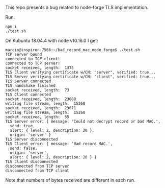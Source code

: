 This repo presents a bug related to node-forge TLS implementation.
 
Run:
 ```
npm i
./test.sh
```
 
On Kubuntu 18.04.4 with node v10.16.0 I get:
```
marcin@inspiron-7566:~/bad_record_mac_node_forge$ ./test.sh 
TCP server bound
connected to TCP client!
connected to TCP server!
socket received, length:  1375
TLS Client verifying certificate w/CN: "server", verified: true...
TLS Server verifying certificate w/CN: "client", verified: true...
TLS Server connected
TLS handshake finished
socket received, length:  73
TLS Client connected
socket received, length:  23088
writing file stream, length:  15360
socket received, length:  23071
writing file stream, length:  15360
socket received, length:  55
TLS Server error: { message: 'Could not decrypt record or bad MAC.',
  send: true,
  alert: { level: 2, description: 20 },
  origin: 'server' }
TLS Server disconnected
TLS Client error: { message: 'Bad record MAC.',
  send: false,
  origin: 'server',
  alert: { level: 2, description: 20 } }
TLS Client disconnected
disconnected from TCP server
disconnected from TCP client
```
Note that numbers of bytes received are different in each run.

